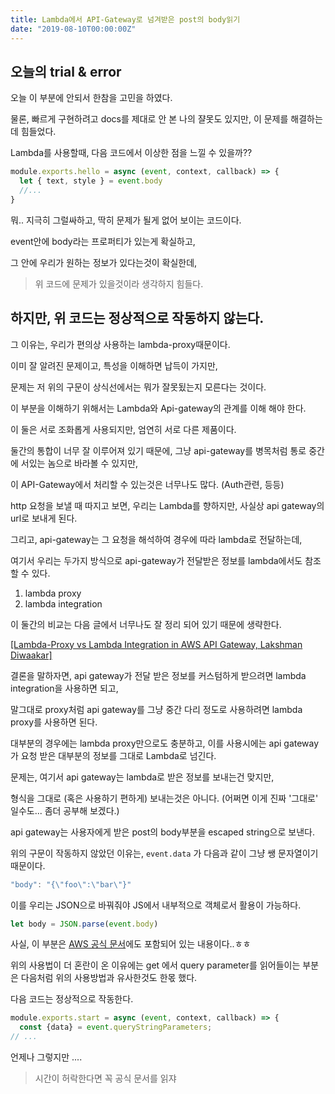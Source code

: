 ```yaml
---
title: Lambda에서 API-Gateway로 넘겨받은 post의 body읽기
date: "2019-08-10T00:00:00Z"
---
```


## 오늘의 trial & error

오늘 이 부분에 안되서 한참을 고민을 하였다.

물론, 빠르게 구현하려고 docs를 제대로 안 본 나의 쟐못도 있지만, 이 문제를 해결하는데 힘들었다.

Lambda를 사용할때, 다음 코드에서 이상한 점을 느낄 수 있을까??

```js
module.exports.hello = async (event, context, callback) => {
  let { text, style } = event.body
  //...
}
```

뭐.. 지극히 그럴싸하고, 딱히 문제가 될게 없어 보이는 코드이다.

event안에 body라는 프로퍼티가 있는게 확실하고,

그 안에 우리가 원하는 정보가 있다는것이 확실한데,

> 위 코드에 문제가 있을것이라 생각하지 힘들다.

## **하지만, 위 코드는 정상적으로 작동하지 않는다.**

그 이유는, 우리가 편의상 사용하는 lambda-proxy때문이다.

이미 잘 알려진 문제이고, 특성을 이해하면 납득이 가지만,

문제는 저 위의 구문이 상식선에서는 뭐가 잘못됬는지 모른다는 것이다.

이 부분을 이해하기 위해서는 Lambda와 Api-gateway의 관계를 이해 해야 한다.

이 둘은 서로 조화롭게 사용되지만, 엄연히 서로 다른 제품이다.

둘간의 통합이 너무 잘 이루어져 있기 때문에, 그냥 api-gateway를 병목처럼 통로 중간에 서있는 놈으로 바라볼 수 있지만,

이 API-Gateway에서 처리할 수 있는것은 너무나도 많다. (Auth관련, 등등)

http 요청을 보낼 때 따지고 보면, 우리는 Lambda를 향하지만, 사실상 api gateway의 url로 보내게 된다.

그리고, api-gateway는 그 요청을 해석하여 경우에 따라 lambda로 전달하는데,

여기서 우리는 두가지 방식으로 api-gateway가 전달받은 정보를 lambda에서도 참조할 수 있다.

1. lambda proxy
2. lambda integration

이 둘간의 비교는 다음 글에서 너무나도 잘 정리 되어 있기 때문에 생략한다.

[[Lambda-Proxy vs Lambda Integration in AWS API Gateway, Lakshman Diwaakar]](https://medium.com/@lakshmanLD/lambda-proxy-vs-lambda-integration-in-aws-api-gateway-3a9397af0e6d)

결론을 말하자면, api gateway가 전달 받은 정보를 커스텀하게 받으려면 lambda integration을 사용하면 되고,

말그대로 proxy처럼 api gateway를 그냥 중간 다리 정도로 사용하려면 lambda proxy를 사용하면 된다.

대부분의 경우에는 lambda proxy만으로도 충분하고, 이를 사용시에는 api gateway가 요청 받은 대부분의 정보를 그대로 Lambda로 넘긴다.

문제는, 여기서 api gateway는 lambda로 받은 정보를 보내는건 맞지만,

형식을 그대로 (혹은 사용하기 편하게) 보내는것은 아니다. (어쩌면 이게 진짜 '그대로' 일수도... 좀더 공부해 보겠다.)

api gateway는 사용자에게 받은 post의 body부분을 escaped string으로 보낸다.

위의 구문이 작동하지 않았던 이유는, `event.data` 가 다음과 같이 그냥 쌩 문자열이기 때문이다.

```js
"body": "{\"foo\":\"bar\"}"
```

이를 우리는 JSON으로 바꿔줘야 JS에서 내부적으로 객체로서 활용이 가능하다.

```js
let body = JSON.parse(event.body)
```

사실, 이 부분은 [AWS 공식 문서](https://docs.aws.amazon.com/apigateway/latest/developerguide/api-gateway-create-api-as-simple-proxy-for-lambda.html)에도 포함되어 있는 내용이다..ㅎㅎ

위의 사용법이 더 혼란이 온 이유에는 get 에서 query parameter를 읽어들이는 부분은 다음처럼 위의 사용방법과 유사한것도 한몫 했다.

다음 코드는 정상적으로 작동한다.

```js
module.exports.start = async (event, context, callback) => {
  const {data} = event.queryStringParameters;
// ...
```

언제나 그렇지만 ....

> 시간이 허락한다면 꼭 공식 문서를 읽쟈
